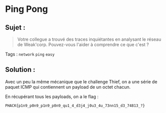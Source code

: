 # Ping Pong

## Sujet :

> Votre collegue a trouvé des traces inquiétantes en analysant le réseau de Weak'corp.
> Pouvez-vous l'aider à comprendre ce que c'est ?

Tags : `network` `ping` `easy`

## Solution :
Avec un peu la même mécanique que le challenge Thief, on a une série de paquet ICMP qui contiennent un payload de un octet chacun.

En récupérant tous les payloads, on a le flag :

`PHACK{p1n9_p0n9_p1n9_p0n9_qu1_4_d3j4_j0u3_4u_73nn15_d3_74813_?}`